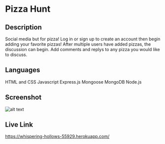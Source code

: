 # Pizza Hunt

## Description
Social media but for pizza! Log in or sign up to create an account then begin adding your favorite pizzas! After multiple users have added pizzas, the discussion can begin. Add comments and replys to any pizza you would like to discuss. 

## Languages
HTML and CSS
Javascript
Express.js
Mongoose
MongoDB
Node.js

## Screenshot
![alt text](https://github.com/akaser23/pizza-hunt/blob/feature/user-model/All%20Pizzas%20_%20Pizza%20Hunt%20(1).gif?raw=true)

## Live Link
https://whispering-hollows-55929.herokuapp.com/
